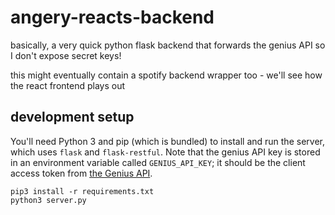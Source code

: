 # angery-reacts-backend
basically, a very quick python flask backend that forwards the genius API so I don't expose secret keys!

this might eventually contain a spotify backend wrapper too - we'll see how the react frontend plays out


## development setup 

You'll need Python 3 and pip (which is bundled) to install and run the server, which uses `flask` and `flask-restful`. Note that the genius API key is stored in an environment variable called `GENIUS_API_KEY`; it should be the client access token from [the Genius API](https://genius.com/api-clients).

```
pip3 install -r requirements.txt
python3 server.py
```